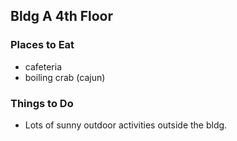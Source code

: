## Bldg A 4th Floor

### Places to Eat

- cafeteria
- boiling crab (cajun)

### Things to Do

- Lots of sunny outdoor activities outside the bldg.
